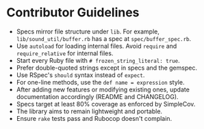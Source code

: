 # Contributor Guidelines

- Specs mirror file structure under `lib`. For example, `lib/sound_util/buffer.rb` has a spec at `spec/buffer_spec.rb`.
- Use `autoload` for loading internal files. Avoid `require` and `require_relative` for internal files.
- Start every Ruby file with `# frozen_string_literal: true`.
- Prefer double-quoted strings except in specs and the gemspec.
- Use RSpec's `should` syntax instead of `expect`.
- For one-line methods, use the `def name = expression` style.
- After adding new features or modifying existing ones, update documentation accordingly (README and CHANGELOG).
- Specs target at least 80% coverage as enforced by SimpleCov.
- The library aims to remain lightweight and portable.
- Ensure `rake` tests pass and Rubocop doesn't complain.
